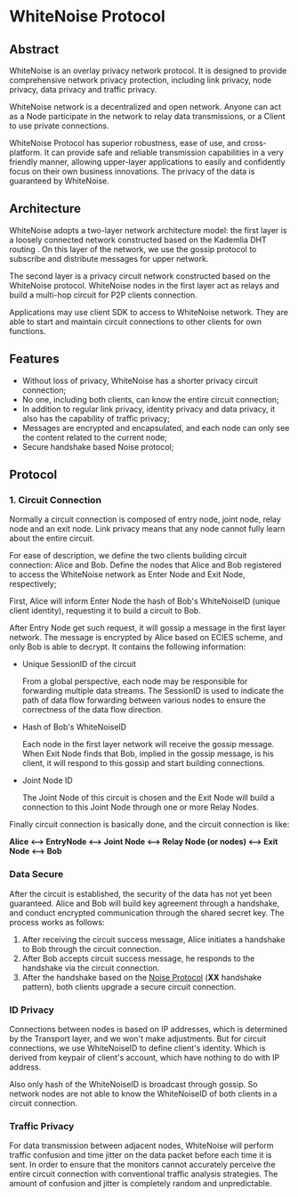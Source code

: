 # WhiteNoise Protocol

## Abstract

WhiteNoise is an overlay privacy network protocol. It is designed to provide comprehensive network privacy protection,
including link privacy, node privacy, data privacy and traffic privacy.

WhiteNoise network is a decentralized and open network. Anyone can act as a Node participate in the network to relay
data transmissions, or a Client to use private connections.

WhiteNoise Protocol has superior robustness, ease of use, and cross-platform. It can provide safe and reliable
transmission capabilities in a very friendly manner, allowing upper-layer applications to easily and confidently focus
on their own business innovations. The privacy of the data is guaranteed by WhiteNoise.

## Architecture

WhiteNoise adopts a two-layer network architecture model: the first layer is a loosely connected network constructed
based on the Kademlia DHT routing . On this layer of the network, we use the gossip protocol to subscribe and distribute
messages for upper network.

The second layer is a privacy circuit network constructed based on the WhiteNoise protocol. WhiteNoise nodes in the
first layer act as relays and build a multi-hop circuit for P2P clients connection.

Applications may use client SDK to access to WhiteNoise network. They are able to start and maintain circuit connections
to other clients for own functions.

## Features

- Without loss of privacy, WhiteNoise has a shorter privacy circuit connection;
- No one, including both clients, can know the entire circuit connection;
- In addition to regular link privacy, identity privacy and data privacy, it also has the capability of traffic privacy;
- Messages are encrypted and encapsulated, and each node can only see the content related to the current node;
- Secure handshake based Noise protocol;

## Protocol

### 1. Circuit Connection

Normally a circuit connection is composed of entry node, joint node, relay node and an exit node. Link privacy means
that any node cannot fully learn about the entire circuit.

For ease of description, we define the two clients building circuit connection: Alice and Bob. Define the nodes that
Alice and Bob registered to access the WhiteNoise network as Enter Node and Exit Node, respectively;

First, Alice will inform Enter Node the hash of Bob's WhiteNoiseID (unique client identity), requesting it to build a
circuit to Bob.

After Entry Node get such request, it will gossip a message in the first layer network. The message is encrypted by
Alice based on ECIES scheme, and only Bob is able to decrypt. It contains the following information:

- Unique SessionID of the circuit

  From a global perspective, each node may be responsible for forwarding multiple data streams. The SessionID is used to
  indicate the path of data flow forwarding between various nodes to ensure the correctness of the data flow direction.

- Hash of Bob's WhiteNoiseID

  Each node in the first layer network will receive the gossip message. When Exit Node finds that Bob, implied in the
  gossip message, is his client, it will respond to this gossip and start building connections.

- Joint Node ID

  The Joint Node of this circuit is chosen and the Exit Node will build a connection to this Joint Node through one or
  more Relay Nodes.

Finally circuit connection is basically done, and the circuit connection is like:

**Alice ⟷ EntryNode ⟷ Joint Node ⟷ Relay Node (or nodes)
⟷ Exit Node ⟷ Bob**

### Data Secure

After the circuit is established, the security of the data has not yet been guaranteed. Alice and Bob will build key
agreement through a handshake, and conduct encrypted communication through the shared secret key. The process works as
follows:

1. After receiving the circuit success message, Alice initiates a handshake to Bob through the circuit connection.
2. After Bob accepts circuit success message, he responds to the handshake via the circuit connection.
3. After the handshake based on the [Noise Protocol](https://noiseprotocol.org/) (**XX** handshake pattern), both
   clients upgrade a secure circuit connection.

### ID Privacy

Connections between nodes is based on IP addresses, which is determined by the Transport layer, and we won't make
adjustments. But for circuit connections, we use WhiteNoiseID to define client's identity. Which is derived from keypair
of client's account, which have nothing to do with IP address.

Also only hash of the WhiteNoiseID is broadcast through gossip. So network nodes are not able to know the WhiteNoiseID
of both clients in a circuit connection.

### Traffic Privacy

For data transmission between adjacent nodes, WhiteNoise will perform traffic confusion and time jitter on the data
packet before each time it is sent. In order to ensure that the monitors cannot accurately perceive the entire circuit
connection with conventional traffic analysis strategies. The amount of confusion and jitter is completely random and
unpredictable.

